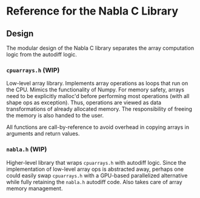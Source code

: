 # Reference for the Nabla C Library

## Design

The modular design of the Nabla C library separates the array computation logic from the autodiff logic.


### `cpuarrays.h`  (WIP)
Low-level array library. Implements array operations as loops that run on the CPU. Mimics the functionality of Numpy. For memory safety, arrays need to be explicitly malloc'd before performing most operations (with all shape ops as exception). Thus, operations are viewed as data transformations of already allocated memory. The responsibility of freeing the memory is also handed to the user.

All functions are call-by-reference to avoid overhead in copying arrays in arguments and return values.


### `nabla.h` (WIP)
Higher-level library that wraps `cpuarrays.h` with autodiff logic. Since the implementation of low-level array ops is abstracted away, perhaps one could easily swap `cpuarrays.h` with a GPU-based parallelized alternative while fully retaining the `nabla.h` autodiff code. Also takes care of array memory management.